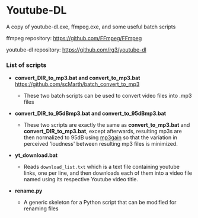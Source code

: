 # Youtube-DL
A copy of youtube-dl.exe, ffmpeg.exe, and some useful batch scripts

ffmpeg repository: https://github.com/FFmpeg/FFmpeg

youtube-dl repository: https://github.com/rg3/youtube-dl

### List of scripts

- **convert_DIR_to_mp3.bat and convert_to_mp3.bat** https://github.com/scMarth/batch_convert_to_mp3
  - These two batch scripts can be used to convert video files into .mp3 files
  
- **convert_DIR_to_95dBmp3.bat and convert_to_95dBmp3.bat**
  - These two scripts are exactly the same as **convert_to_mp3.bat** and **convert_DIR_to_mp3.bat**, except afterwards, resulting mp3s are then normalized to 95dB using [mp3gain](http://mp3gain.sourceforge.net/) so that the variation in perceived 'loudness' between resulting mp3 files is minimized.
  
- **yt_download.bat**
  - Reads `download_list.txt` which is a text file containing youtube links, one per line, and then downloads each of them into a video file named using its respective Youtube video title.

- **rename.py**
  - A generic skeleton for a Python script that can be modified for renaming files
